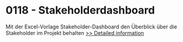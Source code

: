 # 0118 - Stakeholderdashboard
Mit der Excel-Vorlage Stakeholder-Dashboard den Überblick über die Stakeholder im Projekt behalten
[>> Detailed information](https://secure.shareit.com/shareit/product.html?productid=300982166&affiliateid=200057808)